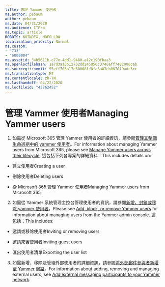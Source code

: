 ```yaml
---
title: 管理 Yammer 使用者
ms.author: pebaum
author: pebaum
ms.date: 04/21/2020
ms.audience: ITPro
ms.topic: article
ROBOTS: NOINDEX, NOFOLLOW
localization_priority: Normal
ms.custom:
- "733"
- "6000004"
ms.assetid: 34b5611b-e77e-4dd1-9480-a12c190fbaa3
ms.openlocfilehash: 1a7d3aa3512732dd245856c3746aff7487080cab
ms.sourcegitcommit: 55eff703a17e500681d8fa6a87eb067019ade3cc
ms.translationtype: MT
ms.contentlocale: zh-TW
ms.lasthandoff: 04/22/2020
ms.locfileid: "43762452"
---
```

# <a name="managing-yammer-users"></a><span data-ttu-id="a4253-102">管理 Yammer 使用者</span><span class="sxs-lookup"><span data-stu-id="a4253-102">Managing Yammer users</span></span>

1. <span data-ttu-id="a4253-103">如需從 Microsoft 365 管理 Yammer 使用者的詳細資訊，請參閱[管理其整個生命週期中的 yammer 使用者](https://docs.microsoft.com/yammer/manage-yammer-users/manage-users-across-their-lifecycle)。</span><span class="sxs-lookup"><span data-stu-id="a4253-103">For information about managing Yammer users from Microsoft 365, please see [Manage Yammer users across their lifecycle](https://docs.microsoft.com/yammer/manage-yammer-users/manage-users-across-their-lifecycle).</span></span> <span data-ttu-id="a4253-104">這包括下列各專案的詳細資料：</span><span class="sxs-lookup"><span data-stu-id="a4253-104">This includes details on:</span></span>

  - <span data-ttu-id="a4253-105">建立使用者</span><span class="sxs-lookup"><span data-stu-id="a4253-105">Creating a user</span></span>

  - <span data-ttu-id="a4253-106">刪除使用者</span><span class="sxs-lookup"><span data-stu-id="a4253-106">Deleting users</span></span>

  - <span data-ttu-id="a4253-107">從 Microsoft 365 管理 Yammer 使用者</span><span class="sxs-lookup"><span data-stu-id="a4253-107">Managing Yammer users from Microsoft 365</span></span>

2. <span data-ttu-id="a4253-108">如需從 Yammer 系統管理主控台管理使用者的資訊，請參閱[新增、封鎖或移除 yammer 使用者](https://alchemyportal.azurewebsites.net/Rule/ManageYammer%20users%20across%20their%20lifecycle%20from%20Office%20365)。</span><span class="sxs-lookup"><span data-stu-id="a4253-108">Please see [Add, block, or remove Yammer users](https://alchemyportal.azurewebsites.net/Rule/ManageYammer%20users%20across%20their%20lifecycle%20from%20Office%20365) for information about managing users from the Yammer admin console.</span></span> <span data-ttu-id="a4253-109">這包括：</span><span class="sxs-lookup"><span data-stu-id="a4253-109">This includes:</span></span>

  - <span data-ttu-id="a4253-110">邀請或移除使用者</span><span class="sxs-lookup"><span data-stu-id="a4253-110">Inviting or removing users</span></span>

  - <span data-ttu-id="a4253-111">邀請來賓使用者</span><span class="sxs-lookup"><span data-stu-id="a4253-111">Inviting guest users</span></span>

  - <span data-ttu-id="a4253-112">匯出使用者清單</span><span class="sxs-lookup"><span data-stu-id="a4253-112">Exporting the user list</span></span>

3. <span data-ttu-id="a4253-113">如需新增、移除及管理外部使用者的詳細資訊，請參閱[將外部郵件參與者新增至 Yammer 網路](https://docs.microsoft.com/yammer/work-with-external-users/add-external-participants)。</span><span class="sxs-lookup"><span data-stu-id="a4253-113">For information about adding, removing and managing external users, see [Add external messaging participants to your Yammer network](https://docs.microsoft.com/yammer/work-with-external-users/add-external-participants).</span></span>
